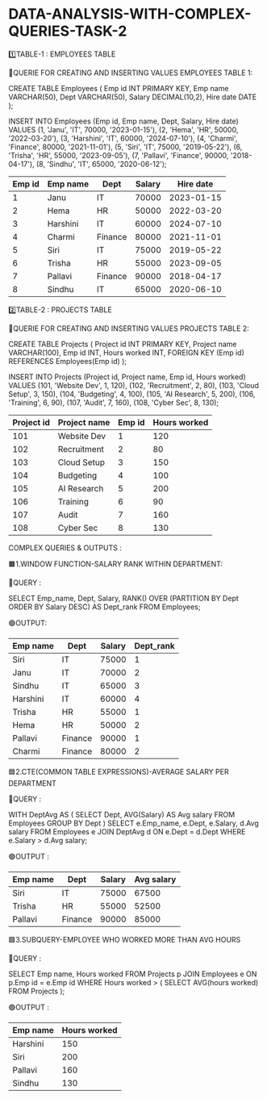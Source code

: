 # DATA-ANALYSIS-WITH-COMPLEX-QUERIES-TASK-2

1️⃣TABLE-1 : EMPLOYEES TABLE

🔹QUERIE FOR CREATING AND INSERTING VALUES EMPLOYEES TABLE 1:

CREATE TABLE Employees (
    Emp id INT PRIMARY KEY,
    Emp name VARCHAR(50),
    Dept VARCHAR(50),
    Salary DECIMAL(10,2),
    Hire date DATE
);

INSERT INTO Employees (Emp id, Emp name, Dept, Salary, Hire date) VALUES
(1, 'Janu', 'IT', 70000, '2023-01-15'),
(2, 'Hema', 'HR', 50000, '2022-03-20'),
(3, 'Harshini', 'IT', 60000, '2024-07-10'),
(4, 'Charmi', 'Finance', 80000, '2021-11-01'),
(5, 'Siri', 'IT', 75000, '2019-05-22'),
(6, 'Trisha', 'HR', 55000, '2023-09-05'),
(7, 'Pallavi', 'Finance', 90000, '2018-04-17'),
(8, 'Sindhu', 'IT', 65000, '2020-06-12');


|Emp id  | Emp name   | Dept    |  Salary   | Hire date   |
|--------|------------|---------|-----------|-------------|
| 1      | Janu       | IT      | 70000     | 2023-01-15  | 
| 2      | Hema       | HR      | 50000     | 2022-03-20  |
| 3      | Harshini   | IT      | 60000     | 2024-07-10  |
| 4      | Charmi     | Finance | 80000     | 2021-11-01  |
| 5      | Siri       | IT      | 75000     | 2019-05-22  |
| 6      | Trisha     | HR      | 55000     | 2023-09-05  |
| 7      | Pallavi    | Finance | 90000     | 2018-04-17  |     
| 8      | Sindhu     | IT      | 65000     | 2020-06-10  |


2️⃣TABLE-2 : PROJECTS TABLE

🔹QUERIE FOR CREATING AND INSERTING VALUES PROJECTS TABLE 2:

CREATE TABLE Projects (
    Project id INT PRIMARY KEY,
    Project name VARCHAR(100),
    Emp id INT,
    Hours worked INT,
    FOREIGN KEY (Emp id) REFERENCES Employees(Emp id)
);

INSERT INTO Projects (Project id, Project name, Emp id, Hours worked) VALUES
(101, 'Website Dev', 1, 120),
(102, 'Recruitment', 2, 80),
(103, 'Cloud Setup', 3, 150),
(104, 'Budgeting', 4, 100),
(105, 'AI Research', 5, 200),
(106, 'Training', 6, 90),
(107, 'Audit', 7, 160),
(108, 'Cyber Sec', 8, 130);

|Project id | Project name  | Emp id  | Hours worked|
|-----------|---------------|---------|-------------|
| 101       | Website Dev   | 1       | 120         |
| 102       | Recruitment   | 2       | 80          |
| 103       | Cloud Setup   | 3       | 150         |
| 104       | Budgeting     | 4       | 100         |
| 105       | AI Research   | 5       | 200         |
| 106       | Training      | 6       | 90          |
| 107       | Audit         | 7       | 160         |
| 108       | Cyber Sec     | 8       | 130         |

COMPLEX QUERIES & OUTPUTS :

🟧1.WINDOW FUNCTION-SALARY RANK WITHIN DEPARTMENT:

🔹QUERY :

SELECT 
    Emp_name,
    Dept,
    Salary,
    RANK() OVER (PARTITION BY Dept ORDER BY Salary DESC) AS Dept_rank
FROM Employees;  

🟢OUTPUT:

|Emp name   | Dept   | Salary  | Dept_rank |
|-----------|--------|---------|-----------|
| Siri      | IT     | 75000   | 1         |
| Janu      | IT     | 70000   | 2         |
| Sindhu    | IT     | 65000   | 3         |
| Harshini  | IT     | 60000   | 4         |
| Trisha    | HR     | 55000   | 1         |
| Hema      | HR     | 50000   | 2         |
| Pallavi   | Finance| 90000   | 1         |
| Charmi    | Finance| 80000   | 2         |

🟦2.CTE(COMMON TABLE EXPRESSIONS)-AVERAGE SALARY PER DEPARTMENT

🔹QUERY :

WITH DeptAvg AS (
    SELECT Dept, AVG(Salary) AS Avg salary
    FROM Employees
    GROUP BY Dept
)
SELECT e.Emp_name, e.Dept, e.Salary, d.Avg salary
FROM Employees e
JOIN DeptAvg d ON e.Dept = d.Dept
WHERE e.Salary > d.Avg salary;

🟢OUTPUT :

|Emp name  |Dept    |Salary   |Avg salary |
|----------|--------|---------|-----------|
| Siri     | IT     | 75000   | 67500     |
| Trisha   | HR     | 55000   | 52500     |
| Pallavi  | Finance| 90000   | 85000     |

🟪3.SUBQUERY-EMPLOYEE WHO WORKED MORE THAN AVG HOURS

🔹QUERY :

SELECT Emp name, Hours worked
FROM Projects p
JOIN Employees e ON p.Emp id = e.Emp id
WHERE Hours worked > (
    SELECT AVG(hours worked) FROM Projects
);

🟢OUTPUT :

|Emp name  | Hours worked |
|----------|--------------|
| Harshini | 150          |
| Siri     | 200          | 
| Pallavi  | 160          |
| Sindhu   | 130          |















